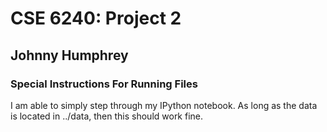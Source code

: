 # CSE 6240: Project 2
## Johnny Humphrey
### Special Instructions For Running Files
I am able to simply step through my IPython notebook. As long as the data is located in ../data, then this should work fine.
